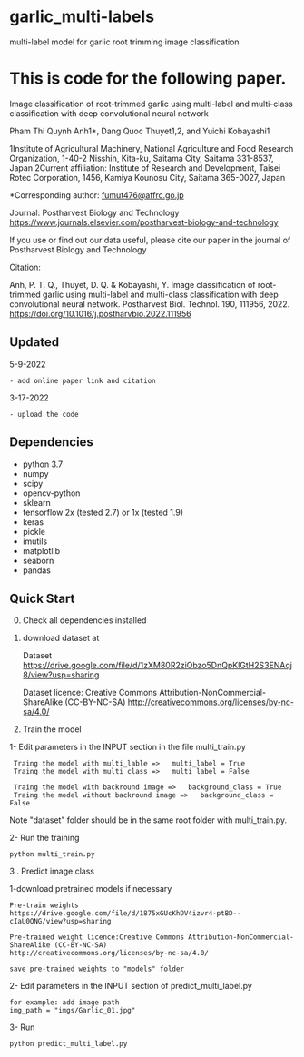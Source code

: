 # garlic_multi-labels
multi-label model for garlic root trimming image classification

# This is code for the following paper.

Image classification of root-trimmed garlic using multi-label and multi-class classification with deep convolutional neural network

Pham Thi Quynh Anh1*, Dang Quoc Thuyet1,2, and Yuichi Kobayashi1 

1Institute of Agricultural Machinery, National Agriculture and Food Research Organization, 1-40-2 Nisshin, Kita-ku, Saitama City, Saitama 331-8537, Japan
2Current affiliation: Institute of Research and Development, Taisei Rotec Corporation, 1456, Kamiya Kounosu City, Saitama 365-0027, Japan

*Corresponding author: fumut476@affrc.go.jp

Journal: Postharvest Biology and Technology
https://www.journals.elsevier.com/postharvest-biology-and-technology


If you use or find out our data useful, please cite our paper in the journal of Postharvest Biology and Technology

Citation:

Anh, P. T. Q., Thuyet, D. Q. & Kobayashi, Y. Image classification of root-trimmed garlic using multi-label and multi-class classification with deep convolutional neural network. Postharvest Biol. Technol. 190, 111956, 2022.
https://doi.org/10.1016/j.postharvbio.2022.111956

## Updated
5-9-2022

    - add online paper link and citation

3-17-2022

    - upload the code


## Dependencies
- python 3.7 
- numpy
- scipy
- opencv-python
- sklearn
- tensorflow 2x (tested 2.7) or 1x (tested 1.9)
- keras
- pickle
- imutils
- matplotlib
- seaborn
- pandas

## Quick Start


0. Check all dependencies installed

1. download dataset at
    
    Dataset
    https://drive.google.com/file/d/1zXM80R2ziObzo5DnQpKlGtH2S3ENAqj8/view?usp=sharing

    Dataset licence: Creative Commons Attribution-NonCommercial-ShareAlike (CC-BY-NC-SA)
    http://creativecommons.org/licenses/by-nc-sa/4.0/

2. Train the model

 1- Edit parameters in the INPUT section in the file  multi_train.py

     Traing the model with multi_lable =>   multi_label = True
     Traing the model with multi_class =>   multi_label = False

     Traing the model with backround image =>   background_class = True
     Traing the model without backround image =>   background_class = False

  Note "dataset" folder should be in the same root folder with multi_train.py.
 
  2- Run the training
 
    python multi_train.py


3 . Predict image class

 1-download pretrained models if necessary
    
    Pre-train weights
    https://drive.google.com/file/d/1875xGUcKhDV4izvr4-ptBD--cIaU0QNG/view?usp=sharing

    Pre-trained weight licence:Creative Commons Attribution-NonCommercial-ShareAlike (CC-BY-NC-SA)
    http://creativecommons.org/licenses/by-nc-sa/4.0/

    save pre-trained weights to "models" folder

 2- Edit parameters in the INPUT section  of predict_multi_label.py
    
    for example: add image path
    img_path = "imgs/Garlic_01.jpg"
 
 3- Run
    
    python predict_multi_label.py

